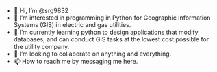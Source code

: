 - 👋 Hi, I’m @srg9832
- 👀 I’m interested in programming in Python for Geographic Information Systems (GIS) in electric and gas utilities.
- 🌱 I’m currently learning python to design applications that modify databases, and can conduct GIS tasks at the lowest cost possible for the utility company.
- 💞️ I’m looking to collaborate on anything and everything.
- 📫 How to reach me by messaging me here.
